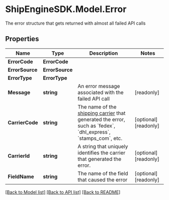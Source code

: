 # ShipEngineSDK.Model.Error
The error structure that gets returned with almost all failed API calls 

## Properties

Name | Type | Description | Notes
------------ | ------------- | ------------- | -------------
**ErrorCode** | **ErrorCode** |  | 
**ErrorSource** | **ErrorSource** |  | 
**ErrorType** | **ErrorType** |  | 
**Message** | **string** | An error message associated with the failed API call | [readonly] 
**CarrierCode** | **string** | The name of the [shipping carrier](https://www.shipengine.com/docs/carriers/setup/) that generated the error, such as &#x60;fedex&#x60;, &#x60;dhl_express&#x60;, &#x60;stamps_com&#x60;, etc.  | [optional] [readonly] 
**CarrierId** | **string** | A string that uniquely identifies the carrier that generated the error. | [optional] [readonly] 
**FieldName** | **string** | The name of the field that caused the error | [optional] [readonly] 

[[Back to Model list]](../../README.md#documentation-for-models) [[Back to API list]](../../README.md#documentation-for-api-endpoints) [[Back to README]](../../README.md)

